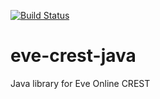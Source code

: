 [![Build Status](https://travis-ci.org/evanova/eve-crest-java.svg?branch=master)](https://travis-ci.org/evanova/eve-crest-java)

# eve-crest-java
Java library for Eve Online CREST
